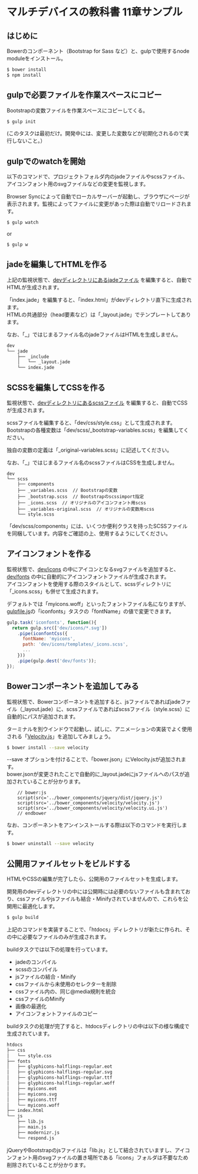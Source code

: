 # マルチデバイスの教科書 11章サンプル

## はじめに

Bowerのコンポーネント（Bootstrap for Sass など）と、gulpで使用するnode moduleをインストール。

``` bash
$ bower install
$ npm install
```

## gulpで必要ファイルを作業スペースにコピー

Bootstrapの変数ファイルを作業スペースにコピーしてくる。

``` bash
$ gulp init
```

(このタスクは最初だけ。開発中には、変更した変数などが初期化されるので実行しないこと。）

## gulpでのwatchを開始

以下のコマンドで、プロジェクトフォルダ内のjadeファイルやscssファイル、アイコンフォント用のsvgファイルなどの変更を監視します。

Browser Syncによって自動でローカルサーバーが起動し、ブラウザにページが表示されます。監視によってファイルに変更があった際は自動でリロードされます。

``` bash
$ gulp watch
```

 or

``` bash
$ gulp w
```

## jadeを編集してHTMLを作る

上記の監視状態で、[devディレクトリにあるjadeファイル](dev/jade) を編集すると、自動でHTMLが生成されます。

「index.jade」を編集すると、「index.html」がdevディレクトリ直下に生成されます。  
HTMLの共通部分（head要素など）は「_layout.jade」でテンプレートしてあります。

なお、「_」ではじまるファイル名のjadeファイルはHTMLを生成しません。

``` bash
dev
└── jade
    ├── _include
    │   └── _layout.jade
    └── index.jade
```

## SCSSを編集してCSSを作る

監視状態で、[devディレクトリにあるscssファイル](dev/scss) を編集すると、自動でCSSが生成されます。

scssファイルを編集すると、「dev/css/style.css」として生成されます。  
Bootstrapの各種変数は「dev/scss/_bootstrap-variables.scss」を編集してください。

独自の変数の定義は「_original-variables.scss」に記述してください。

なお、「_」ではじまるファイル名のscssファイルはCSSを生成しません。

```
dev
└── scss
    ├── components
    ├── _variables.scss  // Bootstrapの変数
    ├── _bootstrap.scss  // Bootstrapのscssimport指定
    ├── _icons.scss  // オリジナルのアイコンフォント用scss
    ├── _variables-original.scss  // オリジナルの変数用scss
    └── style.scss
```

「dev/scss/components」には、いくつか便利クラスを持ったSCSSファイルを同梱しています。内容をご確認の上、使用するようにしてください。

## アイコンフォントを作る

監視状態で、[dev/icons](dev/icons) の中にアイコンとなるsvgファイルを追加すると、[dev/fonts](dev/fonts) の中に自動的にアイコンフォントファイルが生成されます。  
アイコンフォントを使用する際のスタイルとして、scssディレクトリに「_icons.scss」も併せて生成されます。

デフォルトでは「myicons.woff」といったフォントファイル名になりますが、[gulpfile.js](gulpfile.js)の「iconfonts」タスクの「fontName」の値で変更できます。

``` js
gulp.task('iconfonts', function(){
  return gulp.src(['dev/icons/*.svg'])
    .pipe(iconfontCss({
      fontName: 'myicons',
      path: 'dev/icons/templates/_icons.scss',
      ...
    }))
    .pipe(gulp.dest('dev/fonts'));
});
```

## Bowerコンポーネントを追加してみる

監視状態で、Bowerコンポーネントを追加すると、jsファイルであればjadeファイル（_layout.jade）に、scssファイルであればscssファイル（style.scss）に自動的にパスが追加されます。

ターミナルを別ウインドウで起動し、試しに、アニメーションの実装でよく使用される「[Velocity.js](https://github.com/julianshapiro/velocity)」を追加してみましょう。

``` bash
$ bower install --save velocity
```

--save オプションを付けることで、「bower.json」にVelocity.jsが追加されます。  
bower.jsonが変更されたことで自動的に_layout.jadeにjsファイルへのパスが追加されていることが分かります。

``` jade
    // bower:js
    script(src='../bower_components/jquery/dist/jquery.js')
    script(src='../bower_components/velocity/velocity.js')
    script(src='../bower_components/velocity/velocity.ui.js')
    // endbower
```

なお、コンポーネントをアンインストールする際は以下のコマンドを実行します。

``` bash
$ bower uninstall --save velocity
```


## 公開用ファイルセットをビルドする

HTMLやCSSの編集が完了したら、公開用のファイルセットを生成します。

開発用のdevディレクトリの中には公開時には必要のないファイルも含まれており、cssファイルやjsファイルも結合・Minifyされていませんので、これらを公開用に最適化します。

``` bash
$ gulp build
```

上記のコマンドを実装することで、「htdocs」ディレクトリが新たに作られ、その中に必要なファイルのみが生成されます。

buildタスクでは以下の処理を行っています。

- jadeのコンパイル
- scssのコンパイル
- jsファイルの結合・Minify
- cssファイルから未使用のセレクターを削除
- cssファイル内の、同じ@media規則を統合
- cssファイルのMinify
- 画像の最適化
- アイコンフォントファイルのコピー

buildタスクの処理が完了すると、htdocsディレクトリの中は以下の様な構成で生成されています。

``` bash
htdocs
├── css
│   └── style.css
├── fonts
│   ├── glyphicons-halflings-regular.eot
│   ├── glyphicons-halflings-regular.svg
│   ├── glyphicons-halflings-regular.ttf
│   ├── glyphicons-halflings-regular.woff
│   ├── myicons.eot
│   ├── myicons.svg
│   ├── myicons.ttf
│   └── myicons.woff
├── index.html
└── js
    ├── lib.js
    ├── main.js
    ├── modernizr.js
    └── respond.js
```

jQueryやBootstrapのjsファイルは「lib.js」として結合されていますし、アイコンフォント用のsvgファイルの置き場所である「icons」フォルダは不要なため削除されていることが分かります。


